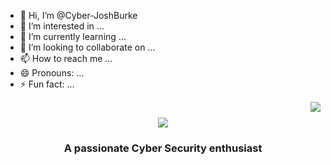 - 👋 Hi, I’m @Cyber-JoshBurke
- 👀 I’m interested in ...
- 🌱 I’m currently learning ...
- 💞️ I’m looking to collaborate on ...
- 📫 How to reach me ...
- 😄 Pronouns: ...
- ⚡ Fun fact: ...

<!---
Cyber-JoshBurke/Cyber-JoshBurke is a ✨ special ✨ repository because its `README.md` (this file) appears on your GitHub profile.
You can click the Preview link to take a look at your changes.
--->
<img align="right" src="https://visitor-badge.laobi.icu/badge?page_id=Cyber-JoshBurke" />

<h1 align= "center">
  <img src="https://readme-typing-svg.herokuapp.com/?
font=Righteous&size=35&center=true&vCenter=true&width=500&height=70&duration=4000&lines=Hi+There!;I'm+Josh+Burke!;" />
</h1>
<h3 align="center"> A passionate Cyber Security enthusiast </h3>

<br/>

<div align="center">

